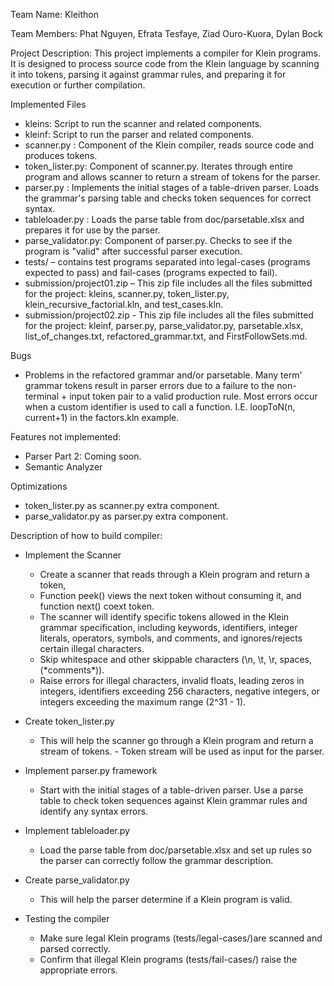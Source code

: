 Team Name: Kleithon

Team Members: Phat Nguyen, Efrata Tesfaye, Ziad Ouro-Kuora, Dylan Bock

Project Description:
This project implements a compiler for Klein programs. It is designed to process source code from the Klein language by scanning it into tokens, parsing it against grammar rules, and preparing it for execution or further compilation.

Implemented Files
- kleins: Script to run the scanner and related components.
- kleinf: Script to run the parser and related components.
- scanner.py : Component of the Klein compiler, reads source code and produces tokens.
- token_lister.py: Component of scanner.py. Iterates through entire program and allows scanner to return a stream of tokens for the parser.
- parser.py : Implements the initial stages of a table-driven parser. Loads the grammar's parsing table and checks token sequences for correct syntax.
- tableloader.py : Loads the parse table from doc/parsetable.xlsx and prepares it for use by the parser.
- parse_validator.py: Component of parser.py. Checks to see if the program is "valid" after successful parser execution.  
- tests/ – contains test programs separated into legal-cases (programs expected to pass) and fail-cases (programs expected to fail).
- submission/project01.zip – This zip file includes all the files submitted for the project: kleins, scanner.py, token_lister.py, klein_recursive_factorial.kln, and test_cases.kln.
- submission/project02.zip - This zip file includes all the files submitted for the project: kleinf, parser.py, parse_validator.py, parsetable.xlsx, list_of_changes.txt, refactored_grammar.txt, and FirstFollowSets.md. 

Bugs
- Problems in the refactored grammar and/or parsetable. Many term' grammar tokens result in parser errors due to a failure to the non-terminal + input token pair to a valid production rule. Most errors occur when a custom identifier is used to call a function. I.E. loopToN(n, current+1) in the factors.kln example. 

Features not implemented:
- Parser Part 2: Coming soon.
- Semantic Analyzer

Optimizations
- token_lister.py as scanner.py extra component.
- parse_validator.py as parser.py extra component.


Description of how to build compiler:

- Implement the Scanner
     - Create a scanner that reads through a Klein program and return a token, 
     - Function peek() views the next token without consuming it, and function next() coext token. 
     - The scanner will identify specific tokens allowed in the Klein grammar specification, including keywords, identifiers, integer literals, operators, symbols, and comments, and ignores/rejects certain illegal characters.
     - Skip whitespace and other skippable characters (\n, \t, \r, spaces, (\*comments*)).
     - Raise errors for illegal characters, invalid floats, leading zeros in integers, identifiers exceeding 256 characters, negative integers, or integers exceeding the maximum range (2^31 - 1).

- Create token_lister.py 
     - This will help the scanner go through a Klein program and return a stream of tokens. - Token stream will be used as input for the parser.

- Implement parser.py framework
     - Start with the initial stages of a table-driven parser. Use a parse table to check token sequences against Klein grammar rules and identify any syntax errors.

- Implement tableloader.py
     - Load the parse table from doc/parsetable.xlsx and set up rules so the parser can correctly follow the grammar description.
       
- Create parse_validator.py
     - This will help the parser determine if a Klein program is valid.
       
- Testing the compiler
     - Make sure legal Klein programs (tests/legal-cases/)are scanned and parsed correctly.
     - Confirm that illegal Klein programs (tests/fail-cases/) raise the appropriate errors.
